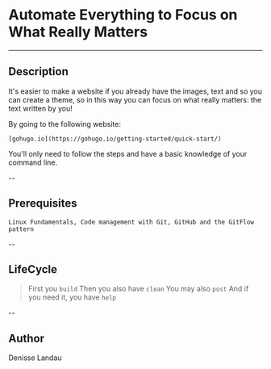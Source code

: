 # Automate Everything to Focus on What Really Matters

---

## Description

It's easier to make a website if you already have the images, text and so you can create a theme, so in this way you can focus on what really matters: the text written by you!

By going to the following website:

    [gohugo.io](https://gohugo.io/getting-started/quick-start/)

You'll only need to follow the steps and have a basic knowledge of your command line.

--

## Prerequisites

    Linux Fundamentals, Code management with Git, GitHub and the GitFlow pattern

--

## LifeCycle

> First you `build`
> Then you also have `clean`
> You may also `post`
> And if you need it, you have `help`

--

## Author

Denisse Landau [](https://www.linkedin.com/in/denisselandau/)